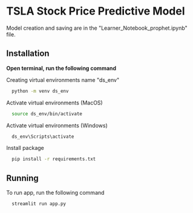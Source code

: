 
# TSLA Stock Price Predictive Model
 
Model creation and saving are in the "Learner_Notebook_prophet.ipynb" file.

## Installation
**Open terminal, run the following command**

Creating virtual environments name "ds_env"
```bash
  python -m venv ds_env
```
Activate virtual environments (MacOS)
```bash
  source ds_env/bin/activate
```
Activate virtual environments (Windows)
```bash
  ds_env\Scripts\activate
```
Install package
```bash
  pip install -r requirements.txt
```
## Running

To run app, run the following command

```bash
  streamlit run app.py
```

